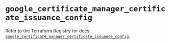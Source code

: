 # `google_certificate_manager_certificate_issuance_config`

Refer to the Terraform Registry for docs: [`google_certificate_manager_certificate_issuance_config`](https://registry.terraform.io/providers/hashicorp/google/6.37.0/docs/resources/certificate_manager_certificate_issuance_config).
